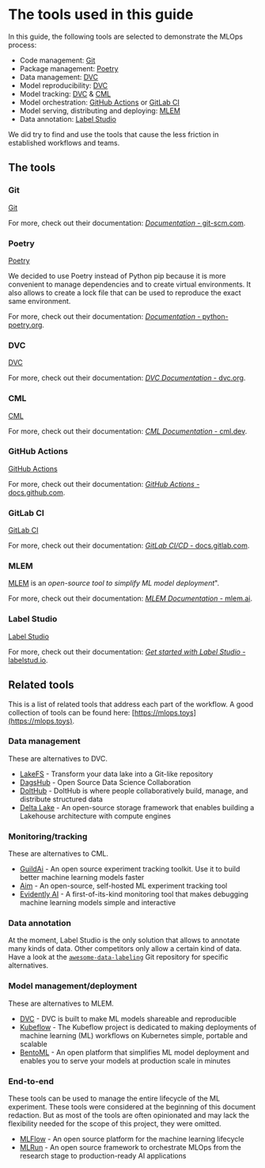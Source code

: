 # The tools used in this guide

In this guide, the following tools are selected to demonstrate the MLOps process:

- Code management: [Git](#git)
- Package management: [Poetry](#poetry)
- Data management: [DVC](#dvc)
- Model reproducibility: [DVC](#dvc)
- Model tracking: [DVC](#dvc) & [CML](#cml)
- Model orchestration: [GitHub Actions](#github-actions) or [GitLab CI](#gitlab-ci)
- Model serving, distributing and deploying: [MLEM](#mlem)
- Data annotation: [Label Studio](#label-studio)

We did try to find and use the tools that cause the less friction in established workflows and teams.

## The tools

### Git

[Git](https://git-scm.com/) 

For more, check out their documentation: [_Documentation_ - git-scm.com](https://git-scm.com/doc).

### Poetry

[Poetry](https://python-poetry.org/)

We decided to use Poetry instead of Python pip because it is more convenient to manage dependencies and to create virtual environments. It also allows to create a lock file that can be used to reproduce the exact same environment.

For more, check out their documentation: [_Documentation_ - python-poetry.org](https://python-poetry.org/docs/).

### DVC

[DVC](https://dvc.org/) 

For more, check out their documentation: [_DVC Documentation_ - dvc.org](https://dvc.org/doc).

### CML

[CML](https://cml.dev/) 

For more, check out their documentation: [_CML Documentation_ - cml.dev](https://cml.dev/doc/).

### GitHub Actions

[GitHub Actions](https://github.com/features/actions) 

For more, check out their documentation: [_GitHub Actions_ - docs.github.com](https://docs.github.com/en/actions).

### GitLab CI

[GitLab CI](https://about.gitlab.com/topics/ci-cd/) 

For more, check out their documentation: [_GitLab CI/CD_ - docs.gitlab.com](https://docs.gitlab.com/ee/ci/).

### MLEM

[MLEM](https://mlem.ai/) is an _open-source tool to simplify ML model deployment_".

For more, check out their documentation: [_MLEM Documentation_ - mlem.ai](https://mlem.ai/doc).

### Label Studio

[Label Studio](https://labelstud.io/) 

For more, check out their documentation: [_Get started with Label Studio_ - labelstud.io](https://labelstud.io/guide/).

## Related tools

This is a list of related tools that address each part of the workflow. A good collection of tools can be found here: [https://mlops.toys](https://mlops.toys).

### Data management

These are alternatives to DVC.

- [LakeFS](https://lakefs.io/) - Transform your data lake into a Git-like repository
- [DagsHub](https://dagshub.com/) - Open Source Data Science Collaboration
- [DoltHub](https://www.dolthub.com/) - DoltHub is where people collaboratively build, manage, and distribute structured data
- [Delta Lake](https://delta.io/) - An open-source storage framework that enables building a Lakehouse architecture with compute engines

### Monitoring/tracking

These are alternatives to CML.

- [GuildAi](https://guild.ai/) - An open source experiment tracking toolkit. Use it to build better machine learning models faster
- [Aim](https://aimstack.io/) - An open-source, self-hosted ML experiment tracking tool
- [Evidently AI](https://evidentlyai.com/) - A first-of-its-kind monitoring tool that makes debugging machine learning models simple and interactive

### Data annotation

At the moment, Label Studio is the only solution that allows to annotate many kinds of data. Other competitors only allow a certain kind of data. Have a look at the [`awesome-data-labeling`](https://github.com/heartexlabs/awesome-data-labeling) Git repository for specific alternatives.

### Model management/deployment

These are alternatives to MLEM.

- [DVC](https://dvc.org) - DVC is built to make ML models shareable and reproducible
- [Kubeflow](https://www.kubeflow.org/) - The Kubeflow project is dedicated to making deployments of machine learning (ML) workflows on Kubernetes simple, portable and scalable
- [BentoML](https://www.bentoml.com/) - An open platform that simplifies ML model deployment and enables you to serve your models at production scale in minutes

### End-to-end

These tools can be used to manage the entire lifecycle of the ML experiment. These tools were considered at the beginning of this document redaction. But as most of the tools are often opinionated and may lack the flexibility needed for the scope of this project, they were omitted.

- [MLFlow](https://mlflow.org/) - An open source platform for the machine learning lifecycle
- [MLRun](https://www.mlrun.org/) - An open source framework to orchestrate MLOps from the research stage to production-ready AI applications
